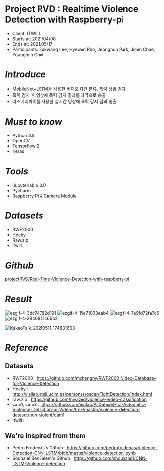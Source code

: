 # Project RVD : Realtime Violence Detection with Raspberry-pi

* Client: ITWILL
* Starts at: 2021/04/08
* Ends at: 2021/05/17
* Participants: Sukwang Lee, Hyewon Rho, Jeonghun Park, Jimin Chae, Youngmin Choi

# *Introduce*

- MobileNet+LSTM을 사용한 비디오 이진 분류, 폭력 상황 감지
- 폭력 감지 후 영상에 폭력 감지 결과를 자막으로 송출
- 라즈베리파이를 사용한 실시간 영상에 폭력 감지 결과 송출

# *Must to know*

- Python 3.8
- OpenCV
- Tensorflow 2
- Keras

# *Tools*

- Jupyterlab ≥ 3.0
- Pycharm
- Raspberry Pi & Camera Module

# *Datasets*



- RWF2000
- Hocky
- Raw.zip
- itwill

# *Github*

[projectRVD/Real-Time-Violence-Detection-with-raspberry-pi](https://github.com/projectRVD/Real-Time-Violence-Detection-with-raspberry-pi)

# *Result*
![ezgif-4-3dc74782d191](https://user-images.githubusercontent.com/75024126/117774684-b9e9f480-b274-11eb-978a-060f21ffd1af.gif)
![ezgif-4-15e71033eab4](https://user-images.githubusercontent.com/75024126/117774703-bce4e500-b274-11eb-8e3c-14f54d7a8743.gif)
![ezgif-4-7a9fd72fa7c9](https://user-images.githubusercontent.com/75024126/117774858-dd14a400-b274-11eb-941a-aaf8e45eb8a7.gif)
![ezgif-4-2946841c66b2](https://user-images.githubusercontent.com/75024126/117777516-a429fe80-b277-11eb-81b0-1da2b6a0ef41.gif)

![KakaoTalk_20210511_174831663](https://user-images.githubusercontent.com/76435473/117787354-5a461600-b281-11eb-971d-c89878ce3e85.gif)


# *Reference*

## Datasets

* RWF2000 : https://github.com/mchengny/RWF2000-Video-Database-for-Violence-Detection
* Hocky : http://visilab.etsii.uclm.es/personas/oscar/FightDetection/index.html
* raw.zip : https://github.com/niyazed/violence-video-classification
* cam1, cam2 : https://github.com/airtlab/A-Dataset-for-Automatic-Violence-Detection-in-Videos/tree/master/violence-detection-dataset/non-violent/cam1
* Itwill : 

## We're Inspired from them

* Pedro Frodenas's Github : https://github.com/pedrofrodenas/Violence-Detection-CNN-LSTM/blob/master/violence_detection.ipynb
* Souhaiel BenSalem's Github : https://github.com/shouhaiel1/CNN-LSTM-Violence-detection
